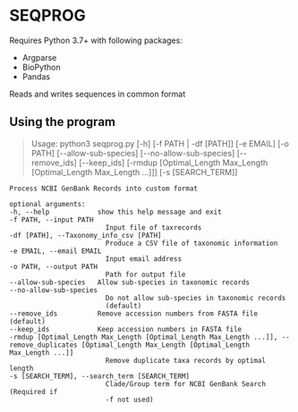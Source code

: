 # SEQPROG

Requires Python 3.7+ with following packages:

* Argparse
* BioPython
* Pandas

Reads and writes sequences in common format

## Using the program

>   Usage: python3 seqprog.py [-h] [-f PATH | -df [PATH]] [-e EMAIL] [-o PATH]
                    [--allow-sub-species] [--no-allow-sub-species]
                    [--remove_ids] [--keep_ids]
                    [-rmdup [Optimal_Length Max_Length [Optimal_Length Max_Length ...]]]
                    [-s [SEARCH_TERM]]

    Process NCBI GenBank Records into custom format

    optional arguments:
    -h, --help            show this help message and exit
    -f PATH, --input PATH
                            Input file of taxrecords
    -df [PATH], --Taxonomy_info_csv [PATH]
                            Produce a CSV file of taxonomic information
    -e EMAIL, --email EMAIL
                            Input email address
    -o PATH, --output PATH
                            Path for output file
    --allow-sub-species   Allow sub-species in taxonomic records
    --no-allow-sub-species
                            Do not allow sub-species in taxonomic records
                            (default)
    --remove_ids          Remove accession numbers from FASTA file (default)
    --keep_ids            Keep accession numbers in FASTA file
    -rmdup [Optimal_Length Max_Length [Optimal_Length Max_Length ...]], --remove_duplicates [Optimal_Length Max_Length [Optimal_Length Max_Length ...]]
                            Remove duplicate taxa records by optimal length
    -s [SEARCH_TERM], --search_term [SEARCH_TERM]
                            Clade/Group term for NCBI GenBank Search (Required if
                            -f not used)
>
